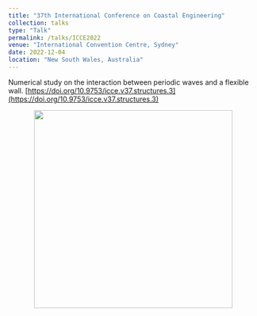 ```yaml
---
title: "37th International Conference on Coastal Engineering"
collection: talks
type: "Talk"
permalink: /talks/ICCE2022
venue: "International Convention Centre, Sydney"
date: 2022-12-04
location: "New South Wales, Australia"
---
```


Numerical study on the interaction between periodic waves and a flexible wall.
[https://doi.org/10.9753/icce.v37.structures.3](https://doi.org/10.9753/icce.v37.structures.3)

<div align=center><img src="http://huzhengyu.github.io/images/ICCE2022.jpg" width = 400></div>